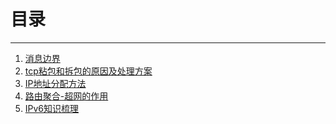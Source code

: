 ﻿<!--
 * @Author: 千铭天
 * @Date: 2019-10-24 22:37:17
 * @LastEditors: 
 * @LastEditTime: 2019-10-29 21:41:38
 * @Description:  
 -->
# 目录

-------------------------

1. [消息边界](消息边界.md)
2. [tcp粘包和拆包的原因及处理方案](粘包.md)
3. [IP地址分配方法](IP地址分配方法.md)
4. [路由聚合-超网的作用](路由聚合.md)
5. [IPv6知识梳理](IPv6知识梳理.md)